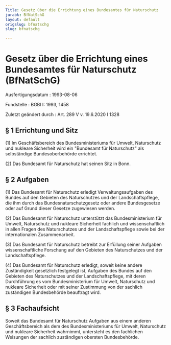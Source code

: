 ```yaml
---
Title: Gesetz über die Errichtung eines Bundesamtes für Naturschutz
jurabk: BfNatSchG
layout: default
origslug: bfnatschg
slug: bfnatschg

---
```


# Gesetz über die Errichtung eines Bundesamtes für Naturschutz (BfNatSchG)

Ausfertigungsdatum
:   1993-08-06

Fundstelle
:   BGBl I: 1993, 1458

Zuletzt geändert durch
:   Art. 289 V v. 19.6.2020 I 1328



## § 1 Errichtung und Sitz

(1) Im Geschäftsbereich des Bundesministeriums für Umwelt, Naturschutz
und nukleare Sicherheit wird ein "Bundesamt für Naturschutz" als
selbständige Bundesoberbehörde errichtet.

(2) Das Bundesamt für Naturschutz hat seinen Sitz in Bonn.


## § 2 Aufgaben

(1) Das Bundesamt für Naturschutz erledigt Verwaltungsaufgaben des
Bundes auf den Gebieten des Naturschutzes und der Landschaftspflege,
die ihm durch das Bundesnaturschutzgesetz oder andere Bundesgesetze
oder auf Grund dieser Gesetze zugewiesen werden.

(2) Das Bundesamt für Naturschutz unterstützt das Bundesministerium
für Umwelt, Naturschutz und nukleare Sicherheit fachlich und
wissenschaftlich in allen Fragen des Naturschutzes und der
Landschaftspflege sowie bei der internationalen Zusammenarbeit.

(3) Das Bundesamt für Naturschutz betreibt zur Erfüllung seiner
Aufgaben wissenschaftliche Forschung auf den Gebieten des
Naturschutzes und der Landschaftspflege.

(4) Das Bundesamt für Naturschutz erledigt, soweit keine andere
Zuständigkeit gesetzlich festgelegt ist, Aufgaben des Bundes auf den
Gebieten des Naturschutzes und der Landschaftspflege, mit deren
Durchführung es vom Bundesministerium für Umwelt, Naturschutz und
nukleare Sicherheit oder mit seiner Zustimmung von der sachlich
zuständigen Bundesbehörde beauftragt wird.


## § 3 Fachaufsicht

Soweit das Bundesamt für Naturschutz Aufgaben aus einem anderen
Geschäftsbereich als dem des Bundesministeriums für Umwelt,
Naturschutz und nukleare Sicherheit wahrnimmt, untersteht es den
fachlichen Weisungen der sachlich zuständigen obersten Bundesbehörde.

